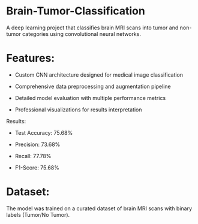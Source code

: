 # Brain-Tumor-Classification
A deep learning project that classifies brain MRI scans into tumor and non-tumor categories using convolutional neural networks.

# Features:

* Custom CNN architecture designed for medical image classification

* Comprehensive data preprocessing and augmentation pipeline

* Detailed model evaluation with multiple performance metrics

* Professional visualizations for results interpretation

Results:

* Test Accuracy: 75.68%

* Precision: 73.68%

* Recall: 77.78%

* F1-Score: 75.68%

# Dataset:
The model was trained on a curated dataset of brain MRI scans with binary labels (Tumor/No Tumor).
